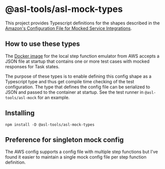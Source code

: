 # @asl-tools/asl-mock-types

This project provides Typescript definitions for the shapes described in the [Amazon's Configuration File for Mocked Service Integrations](https://docs.aws.amazon.com/step-functions/latest/dg/sfn-local-mock-cfg-file.html).

## How to use these types

The [Docker image](https://docs.aws.amazon.com/step-functions/latest/dg/sfn-local-docker.html) for the local step function emulator from AWS accepts a JSON file at startup that contains one or more test cases with mocked responses for Task states. 

The purpose of these types is to enable defining this config shape as a Typescript type and thus get compile time checking of the test configuration. The type that defines the config file can be serialized to JSON and passed to the container at startup. See the test runner in `@asl-tools/asl-mock` for an example.

## Installing

```shell
npm install -D @asl-tools/asl-mock-types
```

## Preference for singleton mock config

The AWS config supports a config file with multiple step functions but I've found it easier to maintain a single mock config file per step function definition. 
